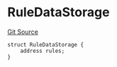# RuleDataStorage
[Git Source](https://github.com/thrackle-io/forte-rules-engine/blob/80d1936ea39e283e25322fe390d911cd354fcdef/src/protocol/economic/ruleProcessor/RuleProcessorDiamondLib.sol)


```solidity
struct RuleDataStorage {
    address rules;
}
```

